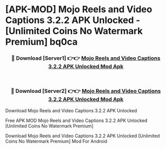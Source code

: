 # [APK-MOD] Mojo  Reels and Video Captions 3.2.2 APK Unlocked - [Unlimited Coins No Watermark Premium] bq0ca



<div align="center">
<h3>🔴 Download [Server1] 👉👉 <a href="https://momento.my/?title=Mojo__Reels_and_Video_Captions_3.2.2_APK_Unlocked">Mojo  Reels and Video Captions 3.2.2 APK Unlocked Mod Apk</a></h3><br>

<h3>🔴 Download [Server2] 👉👉 <a href="https://momento.my/?title=Mojo__Reels_and_Video_Captions_3.2.2_APK_Unlocked">Mojo  Reels and Video Captions 3.2.2 APK Unlocked Mod Apk</a></h3>
</div>



Download Mojo  Reels and Video Captions 3.2.2 APK Unlocked 

Free APK MOD Mojo  Reels and Video Captions 3.2.2 APK Unlocked [Unlimited Coins No Watermark Premium]

Download Mojo  Reels and Video Captions 3.2.2 APK Unlocked [Unlimited Coins No Watermark Premium] Mod For Android

